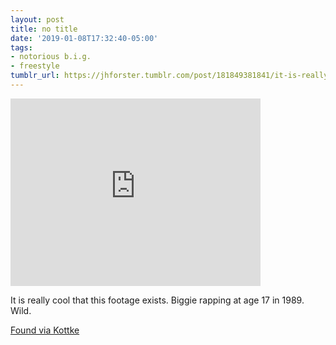 ```yaml
---
layout: post
title: no title
date: '2019-01-08T17:32:40-05:00'
tags:
- notorious b.i.g.
- freestyle
tumblr_url: https://jhforster.tumblr.com/post/181849381841/it-is-really-cool-that-this-footage-exists-biggie
---
```

<iframe width="400" height="300" id="youtube_iframe" src="https://www.youtube.com/embed/ufHZWt3xSZk?feature=oembed&amp;enablejsapi=1&amp;origin=https://safe.txmblr.com&amp;wmode=opaque" frameborder="0" allow="accelerometer; autoplay; encrypted-media; gyroscope; picture-in-picture" allowfullscreen></iframe>  

It is really cool that this footage exists. Biggie rapping at age 17 in 1989. Wild.

[Found via Kottke](https://kottke.org/13/11/17-year-old-biggie-smalls-freestyling)

